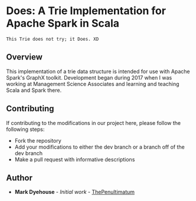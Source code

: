 # Does: A Trie Implementation for Apache Spark in Scala
```
This Trie does not try; it Does. XD
```

## Overview
This implementation of a trie data structure is intended for use with Apache Spark's GraphX toolkit. Development began during 2017 when I was working at Management Science Associates and learning and teaching Scala and Spark there.

## Contributing

If contributing to the modifications in our project here, please follow the following steps:
* Fork the repository
* Add your modifications to either the dev branch or a branch off of the dev branch
* Make a pull request with informative descriptions

## Author

* **Mark Dyehouse** - *Initial work* - [ThePenultimatum](https://github.com/ThePenultimatum)